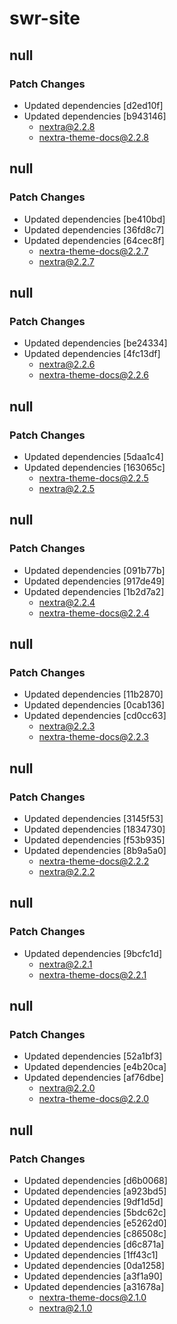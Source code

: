 # swr-site

## null

### Patch Changes

- Updated dependencies [d2ed10f]
- Updated dependencies [b943146]
  - nextra@2.2.8
  - nextra-theme-docs@2.2.8

## null

### Patch Changes

- Updated dependencies [be410bd]
- Updated dependencies [36fd8c7]
- Updated dependencies [64cec8f]
  - nextra-theme-docs@2.2.7
  - nextra@2.2.7

## null

### Patch Changes

- Updated dependencies [be24334]
- Updated dependencies [4fc13df]
  - nextra@2.2.6
  - nextra-theme-docs@2.2.6

## null

### Patch Changes

- Updated dependencies [5daa1c4]
- Updated dependencies [163065c]
  - nextra-theme-docs@2.2.5
  - nextra@2.2.5

## null

### Patch Changes

- Updated dependencies [091b77b]
- Updated dependencies [917de49]
- Updated dependencies [1b2d7a2]
  - nextra@2.2.4
  - nextra-theme-docs@2.2.4

## null

### Patch Changes

- Updated dependencies [11b2870]
- Updated dependencies [0cab136]
- Updated dependencies [cd0cc63]
  - nextra@2.2.3
  - nextra-theme-docs@2.2.3

## null

### Patch Changes

- Updated dependencies [3145f53]
- Updated dependencies [1834730]
- Updated dependencies [f53b935]
- Updated dependencies [8b9a5a0]
  - nextra-theme-docs@2.2.2
  - nextra@2.2.2

## null

### Patch Changes

- Updated dependencies [9bcfc1d]
  - nextra@2.2.1
  - nextra-theme-docs@2.2.1

## null

### Patch Changes

- Updated dependencies [52a1bf3]
- Updated dependencies [e4b20ca]
- Updated dependencies [af76dbe]
  - nextra@2.2.0
  - nextra-theme-docs@2.2.0

## null

### Patch Changes

- Updated dependencies [d6b0068]
- Updated dependencies [a923bd5]
- Updated dependencies [9df1d5d]
- Updated dependencies [5bdc62c]
- Updated dependencies [e5262d0]
- Updated dependencies [c86508c]
- Updated dependencies [d6c871a]
- Updated dependencies [1ff43c1]
- Updated dependencies [0da1258]
- Updated dependencies [a3f1a90]
- Updated dependencies [a31678a]
  - nextra-theme-docs@2.1.0
  - nextra@2.1.0
